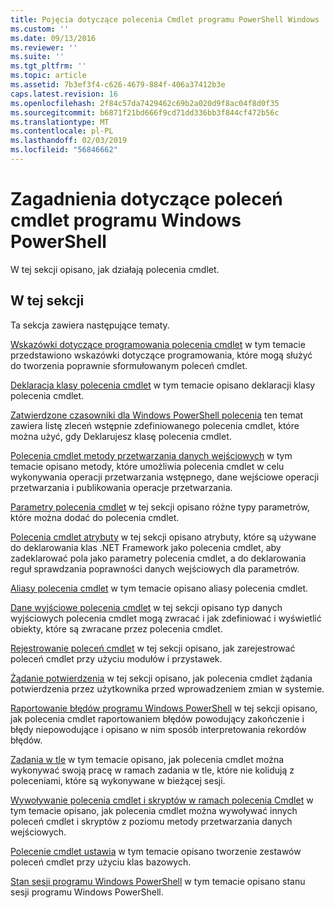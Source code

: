 ```yaml
---
title: Pojęcia dotyczące polecenia Cmdlet programu PowerShell Windows | Dokumentacja firmy Microsoft
ms.custom: ''
ms.date: 09/13/2016
ms.reviewer: ''
ms.suite: ''
ms.tgt_pltfrm: ''
ms.topic: article
ms.assetid: 7b3ef3f4-c626-4679-884f-406a37412b3e
caps.latest.revision: 16
ms.openlocfilehash: 2f84c57da7429462c69b2a020d9f8ac04f8d0f35
ms.sourcegitcommit: b6871f21bd666f9cd71dd336bb3f844cf472b56c
ms.translationtype: MT
ms.contentlocale: pl-PL
ms.lasthandoff: 02/03/2019
ms.locfileid: "56846662"
---
```

# <a name="windows-powershell-cmdlet-concepts"></a>Zagadnienia dotyczące poleceń cmdlet programu Windows PowerShell

W tej sekcji opisano, jak działają polecenia cmdlet.

## <a name="in-this-section"></a>W tej sekcji

Ta sekcja zawiera następujące tematy.

[Wskazówki dotyczące programowania polecenia cmdlet](./cmdlet-development-guidelines.md) w tym temacie przedstawiono wskazówki dotyczące programowania, które mogą służyć do tworzenia poprawnie sformułowanym poleceń cmdlet.

[Deklaracja klasy polecenia cmdlet](./cmdlet-class-declaration.md) w tym temacie opisano deklaracji klasy polecenia cmdlet.

[Zatwierdzone czasowniki dla Windows PowerShell polecenia](./approved-verbs-for-windows-powershell-commands.md) ten temat zawiera listę zleceń wstępnie zdefiniowanego polecenia cmdlet, które można użyć, gdy Deklarujesz klasę polecenia cmdlet.

[Polecenia cmdlet metody przetwarzania danych wejściowych](./cmdlet-input-processing-methods.md) w tym temacie opisano metody, które umożliwia polecenia cmdlet w celu wykonywania operacji przetwarzania wstępnego, dane wejściowe operacji przetwarzania i publikowania operacje przetwarzania.

[Parametry polecenia cmdlet](./cmdlet-parameters.md) w tej sekcji opisano różne typy parametrów, które można dodać do polecenia cmdlet.

[Polecenia cmdlet atrybuty](./cmdlet-attributes.md) w tej sekcji opisano atrybuty, które są używane do deklarowania klas .NET Framework jako polecenia cmdlet, aby zadeklarować pola jako parametry polecenia cmdlet, a do deklarowania reguł sprawdzania poprawności danych wejściowych dla parametrów.

[Aliasy polecenia cmdlet](./cmdlet-aliases.md) w tym temacie opisano aliasy polecenia cmdlet.

[Dane wyjściowe polecenia cmdlet](./cmdlet-output.md) w tej sekcji opisano typ danych wyjściowych polecenia cmdlet mogą zwracać i jak zdefiniować i wyświetlić obiekty, które są zwracane przez polecenia cmdlet.

[Rejestrowanie poleceń cmdlet](./modules-and-snap-ins.md) w tej sekcji opisano, jak zarejestrować poleceń cmdlet przy użyciu modułów i przystawek.

[Żądanie potwierdzenia](./requesting-confirmation-from-cmdlets.md) w tej sekcji opisano, jak polecenia cmdlet żądania potwierdzenia przez użytkownika przed wprowadzeniem zmian w systemie.

[Raportowanie błędów programu Windows PowerShell](./error-reporting-concepts.md) w tej sekcji opisano, jak polecenia cmdlet raportowaniem błędów powodujący zakończenie i błędy niepowodujące i opisano w nim sposób interpretowania rekordów błędów.

[Zadania w tle](./background-jobs.md) w tym temacie opisano, jak polecenia cmdlet można wykonywać swoją pracę w ramach zadania w tle, które nie kolidują z poleceniami, które są wykonywane w bieżącej sesji.

[Wywoływanie polecenia cmdlet i skryptów w ramach polecenia Cmdlet](./invoking-cmdlets-and-scripts-within-a-cmdlet.md) w tym temacie opisano, jak polecenia cmdlet można wywoływać innych poleceń cmdlet i skryptów z poziomu metody przetwarzania danych wejściowych.

[Polecenie cmdlet ustawia](./cmdlet-sets.md) w tym temacie opisano tworzenie zestawów poleceń cmdlet przy użyciu klas bazowych.

[Stan sesji programu Windows PowerShell](./windows-powershell-session-state.md) w tym temacie opisano stanu sesji programu Windows PowerShell.
